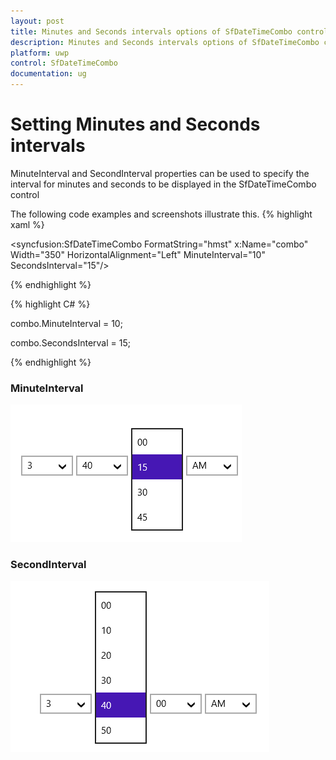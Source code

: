 ```yaml
---
layout: post
title: Minutes and Seconds intervals options of SfDateTimeCombo control
description: Minutes and Seconds intervals options of SfDateTimeCombo control
platform: uwp
control: SfDateTimeCombo
documentation: ug
---
```


# Setting Minutes and Seconds intervals

MinuteInterval and SecondInterval properties can be used to specify the interval for minutes and seconds to be displayed in the SfDateTimeCombo control

The following code examples and screenshots illustrate this.
{% highlight xaml %}

<syncfusion:SfDateTimeCombo FormatString="hmst" x:Name="combo" Width="350" HorizontalAlignment="Left" MinuteInterval="10" SecondsInterval="15"/>   

{% endhighlight %}

{% highlight C# %}

combo.MinuteInterval = 10;

combo.SecondsInterval = 15;

{% endhighlight %}

### MinuteInterval

![](Minutes-and-Seconds-intervals_images/Minutes-and-Seconds-intervals_img1.png)





### SecondInterval

![](Minutes-and-Seconds-intervals_images/Minutes-and-Seconds-intervals_img2.png)





